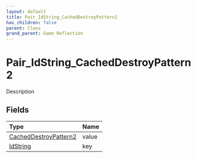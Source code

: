 ```yaml
---
layout: default
title: Pair_IdString_CachedDestroyPattern2
has_children: false
parent: Class
grand_parent: Game Reflection
---
```

# Pair_IdString_CachedDestroyPattern2
Description 

## Fields
| Type | Name |
|:-------------|:--------------|
| [CachedDestroyPattern2](/game-reflection/components/cached_destroy_pattern2.md) | value |
| [IdString](/game-reflection/components/id_string.md) | key |
